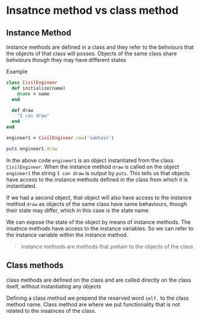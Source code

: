# Insatnce method vs class method

## Instance Method

Instance methods are defined in a class and they refer to the behviours that the objects of that class will posses. Objects of the same class share behviours though they may have different states

Example

```ruby
class CivilEngineer
  def initialize(name)
    @name = name
  end

  def draw
    "I can draw"
  end
end

engineer1 = CivilEngineer.new('sabtain')

puts engineer1.draw
```
In the above code `engineer1` is an object instantiated from the class `CivilEngineer`. When the instance method `draw` is called on the object `engineer1` the string `I can draw` is output by `puts`. This tells us that objects have access to the instance methods defined in the class from which it is instantiated.

If we had a second object, that object will also have access to the instance method `draw` as objects of the same class have same behaviours, though their state may differ, which in this case is the state name.

We can expose the state of the object by means of instance methods. The insatnce methods have access to the instance variables. So we can refer to the instance variable within the instance method.

> instance methods are methods that pretain to the objects of the class


## Class methods

class methods are defined on the class and are called directly on the class itself, without instantiating any objects

Defining a class method we prepend the reserved word `self.` to the class method name. Class method are where we put functionality that is not related to the insatnces of the class.

